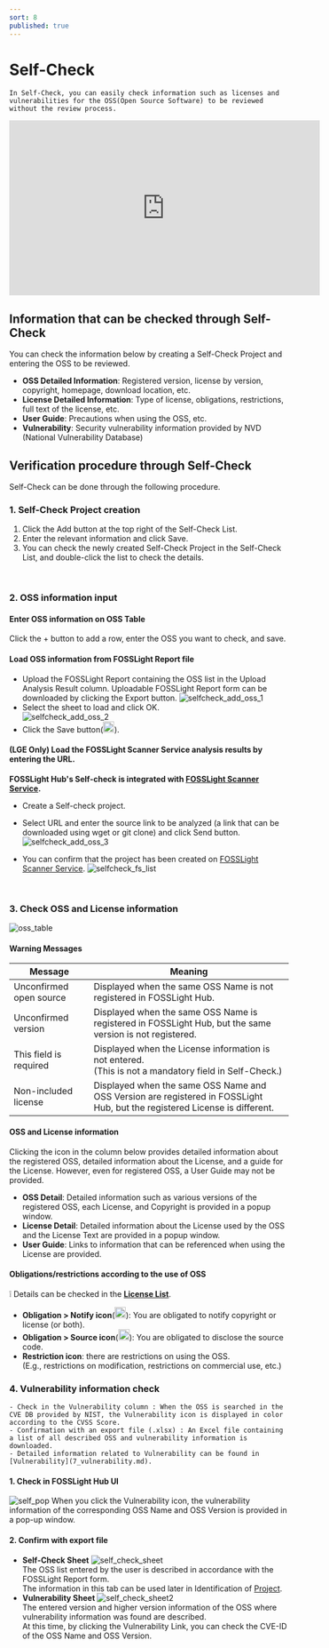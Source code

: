```yaml
---
sort: 8
published: true
---
```

# Self-Check
```note
In Self-Check, you can easily check information such as licenses and vulnerabilities for the OSS(Open Source Software) to be reviewed without the review process.
```
<iframe width="560" height="315" src="https://www.youtube.com/embed/ihldFWFIbrM" title="YouTube video player" frameborder="0" allow="accelerometer; autoplay; clipboard-write; encrypted-media; gyroscope; picture-in-picture" allowfullscreen></iframe>

## Information that can be checked through Self-Check

You can check the information below by creating a Self-Check Project and entering the OSS to be reviewed.
- **OSS Detailed Information**: Registered version, license by version, copyright, homepage, download location, etc.
- **License Detailed Information**: Type of license, obligations, restrictions, full text of the license, etc.
- **User Guide**: Precautions when using the OSS, etc.
- **Vulnerability**: Security vulnerability information provided by NVD (National Vulnerability Database)

## Verification procedure through Self-Check
Self-Check can be done through the following procedure.

### 1. Self-Check Project creation
1. Click the Add button at the top right of the Self-Check List.
2. Enter the relevant information and click Save.
3. You can check the newly created Self-Check Project in the Self-Check List, and double-click the list to check the details.
<br>

### 2. OSS information input
#### Enter OSS information on OSS Table
Click the + button to add a row, enter the OSS you want to check, and save.
#### Load OSS information from FOSSLight Report file
- Upload the FOSSLight Report containing the OSS list in the Upload Analysis Result column.     Uploadable FOSSLight Report form can be downloaded by clicking the Export button.
    ![selfcheck_add_oss_1](images/6_self_check_add_oss_1.PNG)
- Select the sheet to load and click OK.  
    ![selfcheck_add_oss_2](images/6_self_check_add_oss_2.PNG)
- Click the Save button(<img src="images/save_button.PNG" width="20" height="20" />).
 

#### (LGE Only) Load the FOSSLight Scanner Service analysis results by entering the URL.
**FOSSLight Hub's Self-check is integrated with [FOSSLight Scanner Service](http://fs.lge.com/).**
- Create a Self-check project.
- Select URL and enter the source link to be analyzed (a link that can be downloaded using wget or git clone) and click Send button.
    ![selfcheck_add_oss_3](images/6_self_check_add_oss_3.PNG)

- You can confirm that the project has been created on [FOSSLight Scanner Service](http://fs.lge.com/).
    ![selfcheck_fs_list](images/6_self_check_fs_list.png)

<br>

### 3. Check OSS and License information
![oss_table](images/6_self_check_oss_table.PNG)
#### Warning Messages

| Message                 | Meaning |
|-------------------------|-----|
| Unconfirmed open source | Displayed when the same OSS Name is not registered in FOSSLight Hub. | 
| Unconfirmed version | Displayed when the same OSS Name is registered in FOSSLight Hub, but the same version is not registered. |
| This field is required | Displayed when the License information is not entered.     <br>(This is not a mandatory field in Self-Check.) | 
| Non-included license | Displayed when the same OSS Name and OSS Version are registered in FOSSLight Hub, but the registered License is different. |

#### OSS and License information
Clicking the icon in the column below provides detailed information about the registered OSS, detailed information about the License, and a guide for the License. However, even for registered OSS, a User Guide may not be provided.
- **OSS Detail**: Detailed information such as various versions of the registered OSS, each License, and Copyright is provided in a popup window.
- **License Detail**: Detailed information about the License used by the OSS and the License Text are provided in a popup window.
- **User Guide**: Links to information that can be referenced when using the License are provided.

#### Obligations/restrictions according to the use of OSS
❕ Details can be checked in the [**License List**](2_license.md).
- **Obligation > Notify icon**(<img src="images/6_self_check_notice_icon.PNG" width="20" height="20" />): You are obligated to notify copyright or license (or both).
- **Obligation > Source icon**(<img src="images/6_self_check_src_icon.PNG" width="20" height="20" />): You are obligated to disclose the source code.
- **Restriction icon**: there are restrictions on using the OSS.  
(E.g., restrictions on modification, restrictions on commercial use, etc.)

### 4. Vulnerability information check
```note
- Check in the Vulnerability column : When the OSS is searched in the CVE DB provided by NIST, the Vulnerability icon is displayed in color according to the CVSS Score.
- Confirmation with an export file (.xlsx) : An Excel file containing a list of all described OSS and vulnerability information is downloaded.
- Detailed information related to Vulnerability can be found in [Vulnerability](7_vulnerability.md).
```

#### 1. Check in FOSSLight Hub UI
![self_pop](images/6_self_check_vul.PNG)
When you click the Vulnerability icon, the vulnerability information of the corresponding OSS Name and OSS Version is provided in a pop-up window.

#### 2. Confirm with export file
- **Self-Check Sheet**
    ![self_check_sheet](images/6_self_sheet1.png)   
    The OSS list entered by the user is described in accordance with the FOSSLight Report form.  
    The information in this tab can be used later in Identification of [Project](4_project.md).
- **Vulnerability Sheet**
    ![self_check_sheet2](images/6_self_sheet2.png)  
    The entered version and higher version information of the OSS where vulnerability information was found are described.  
    At this time, by clicking the Vulnerability Link, you can check the CVE-ID of the OSS Name and OSS Version. 
